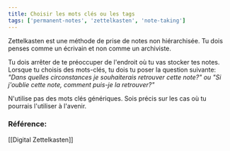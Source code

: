 ```yaml
---
title: Choisir les mots clés ou les tags
tags: ['permanent-notes', 'zettelkasten', 'note-taking']
---
```


Zettelkasten est une méthode de prise de notes non hiérarchisée. Tu dois penses comme un écrivain et non comme un archiviste. 

Tu dois arrêter de te préoccuper de l'endroit où tu vas stocker tes notes. Lorsque tu choisis des mots-clés, tu dois tu poser la question suivante: *"Dans quelles circonstances je souhaiterais retrouver cette note?" ou "Si j'oublie cette note, comment puis-je la retrouver?"*

N'utilise pas des mots clés génériques. Sois précis sur les cas où tu pourrais l'utiliser à l'avenir.

### Référence: 
[[Digital Zettelkasten]]